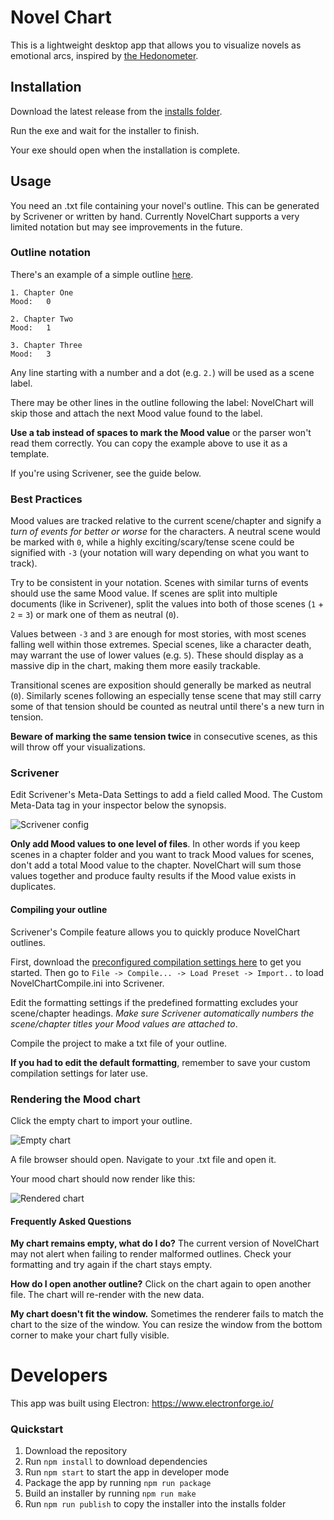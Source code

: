 # Novel Chart
This is a lightweight desktop app that allows you to visualize novels as emotional arcs, inspired by [the Hedonometer](http://hedonometer.org/about.html).

## Installation
Download the latest release from the [installs folder](installs).

Run the exe and wait for the installer to finish. 

Your exe should open when the installation is complete.

## Usage
You need an .txt file containing your novel's outline. This can be generated by Scrivener or written by hand. Currently NovelChart supports a very limited notation but may see improvements in the future.

### Outline notation
There's an example of a simple outline [here](docs/outline.txt).

```
1. Chapter One
Mood:	0
  
2. Chapter Two
Mood:	1
  
3. Chapter Three
Mood:	3
```

Any line starting with a number and a dot (e.g. `2.`) will be used as a scene label. 

There may be other lines in the outline following the label: NovelChart will skip those and attach the next Mood value found to the label. 

**Use a tab instead of spaces to mark the Mood value** or the parser won't read them correctly. You can copy the example above to use it as a template. 

If you're using Scrivener, see the guide below.

### Best Practices
Mood values are tracked relative to the current scene/chapter and signify a *turn of events for better or worse* for the characters. A neutral scene would be marked with `0`, while a highly exciting/scary/tense scene could be signified with `-3` (your notation will wary depending on what you want to track). 

Try to be consistent in your notation. Scenes with similar turns of events should use the same Mood value. If scenes are split into multiple documents (like in Scrivener), split the values into both of those scenes (`1` + `2` = `3`) or mark one of them as neutral (`0`).

Values between `-3` and `3` are enough for most stories, with most scenes falling well within those extremes. Special scenes, like a character death, may warrant the use of lower values (e.g. `5`). These should display as a massive dip in the chart, making them more easily trackable.

Transitional scenes are exposition should generally be marked as neutral (`0`). Similarly scenes following an especially tense scene that may still carry some of that tension should be counted as neutral until there's a new turn in tension. 

**Beware of marking the same tension twice** in consecutive scenes, as this will throw off your visualizations. 

### Scrivener
Edit Scrivener's Meta-Data Settings to add a field called Mood. The Custom Meta-Data tag in your inspector below the synopsis.

![Scrivener config](docs/images/scrivener.png)

**Only add Mood values to one level of files**. In other words if you keep scenes in a chapter folder and you want to track Mood values for scenes, don't add a total Mood value to the chapter. NovelChart will sum those values together and produce faulty results if the Mood value exists in duplicates.

#### Compiling your outline
Scrivener's Compile feature allows you to quickly produce NovelChart outlines. 

First, download the [preconfigured compilation settings here](docs/NovelChartCompile.ini) to get you started. Then go to `File -> Compile... -> Load Preset -> Import..` to load NovelChartCompile.ini into Scrivener.

Edit the formatting settings if the predefined formatting excludes your scene/chapter headings. *Make sure Scrivener automatically numbers the scene/chapter titles your Mood values are attached to*. 

Compile the project to make a txt file of your outline.

**If you had to edit the default formatting**, remember to save your custom compilation settings for later use.

### Rendering the Mood chart
Click the empty chart to import your outline.

![Empty chart](docs/images/empty_chart.png)

A file browser should open. Navigate to your .txt file and open it.

Your mood chart should now render like this:

![Rendered chart](docs/images/rendered_chart.png)

#### Frequently Asked Questions
**My chart remains empty, what do I do?** The current version of NovelChart may not alert when failing to render malformed outlines. Check your formatting and try again if the chart stays empty.

**How do I open another outline?** Click on the chart again to open another file. The chart will re-render with the new data.

**My chart doesn't fit the window.** Sometimes the renderer fails to match the chart to the size of the window. You can resize the window from the bottom corner to make your chart fully visible. 

# Developers
This app was built using Electron: https://www.electronforge.io/

### Quickstart
1. Download the repository
2. Run `npm install` to download dependencies
3. Run `npm start` to start the app in developer mode
4. Package the app by running `npm run package`
5. Build an installer by running `npm run make`
6. Run `npm run publish` to copy the installer into the installs folder